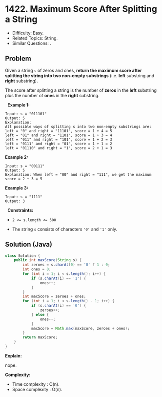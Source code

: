 # 1422. Maximum Score After Splitting a String

- Difficulty: Easy.
- Related Topics: String.
- Similar Questions: .

## Problem

Given a string ```s``` of zeros and ones, **return the maximum score after splitting the string into two **non-empty** substrings** (i.e. **left** substring and **right** substring).

The score after splitting a string is the number of **zeros** in the **left** substring plus the number of **ones** in the **right** substring.

 
**Example 1:**

```
Input: s = "011101"
Output: 5 
Explanation: 
All possible ways of splitting s into two non-empty substrings are:
left = "0" and right = "11101", score = 1 + 4 = 5 
left = "01" and right = "1101", score = 1 + 3 = 4 
left = "011" and right = "101", score = 1 + 2 = 3 
left = "0111" and right = "01", score = 1 + 1 = 2 
left = "01110" and right = "1", score = 2 + 1 = 3
```

**Example 2:**

```
Input: s = "00111"
Output: 5
Explanation: When left = "00" and right = "111", we get the maximum score = 2 + 3 = 5
```

**Example 3:**

```
Input: s = "1111"
Output: 3
```

 
**Constraints:**


	
- ```2 <= s.length <= 500```
	
- The string ```s``` consists of characters ```'0'``` and ```'1'``` only.



## Solution (Java)

```java
class Solution {
    public int maxScore(String s) {
        int zeroes = s.charAt(0) == '0' ? 1 : 0;
        int ones = 0;
        for (int i = 1; i < s.length(); i++) {
            if (s.charAt(i) == '1') {
                ones++;
            }
        }
        int maxScore = zeroes + ones;
        for (int i = 1; i < s.length() - 1; i++) {
            if (s.charAt(i) == '0') {
                zeroes++;
            } else {
                ones--;
            }
            maxScore = Math.max(maxScore, zeroes + ones);
        }
        return maxScore;
    }
}
```

**Explain:**

nope.

**Complexity:**

* Time complexity : O(n).
* Space complexity : O(n).
